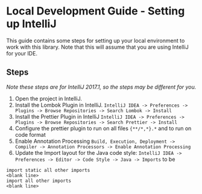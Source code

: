 # Local Development Guide - Setting up IntelliJ

This guide contains some steps for setting up your local environment to work with this library. Note that this will
assume that you are using IntelliJ for your IDE.

## Steps

_Note these steps are for IntelliJ 2017.1, so the steps may be different for you._

1. Open the project in IntelliJ.
1. Install the Lombok Plugin in IntelliJ.
   `IntelliJ IDEA -> Preferences -> Plugins -> Browse Repositories -> Search Lombok -> Install`
1. Install the Prettier Plugin in IntelliJ
   `IntelliJ IDEA -> Preferences -> Plugins -> Browse Repositories -> Search Prettier -> Install`
1. Configure the prettier plugin to run on all files `{**/*,*}.*` and to run on code format
1. Enable Annotation Processing
   `Build, Execution, Deployment -> Compiler -> Annotation Processors -> Enable Annotation Processing`
1. Update the Import layout for the Java code style:
   `IntelliJ IDEA -> Preferences -> Editor -> Code Style -> Java -> Imports` to be

```text
import static all other imports
<blank line>
import all other imports
<blank line>
```
